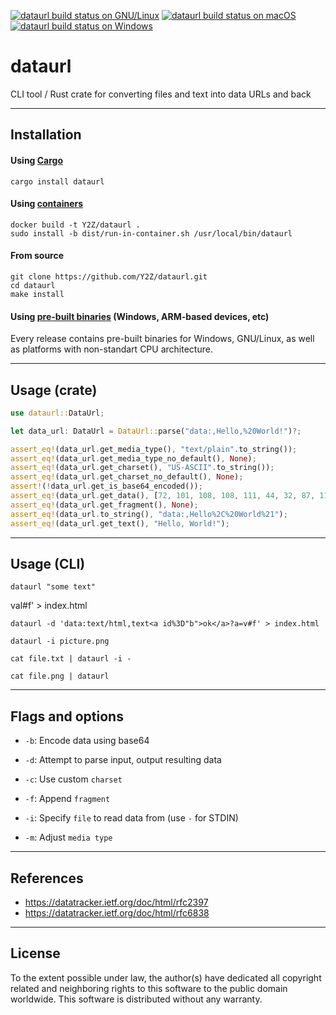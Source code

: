 [![dataurl build status on GNU/Linux](https://github.com/Y2Z/dataurl/workflows/GNU%2FLinux/badge.svg)](https://github.com/Y2Z/dataurl/actions?query=workflow%3AGNU%2FLinux)
[![dataurl build status on macOS](https://github.com/Y2Z/dataurl/workflows/macOS/badge.svg)](https://github.com/Y2Z/dataurl/actions?query=workflow%3AmacOS)
[![dataurl build status on Windows](https://github.com/Y2Z/dataurl/workflows/Windows/badge.svg)](https://github.com/Y2Z/dataurl/actions?query=workflow%3AWindows)

# dataurl

CLI tool / Rust crate for converting files and text into data URLs and back


---------------------------------------------------


## Installation

#### Using [Cargo](https://crates.io/crates/dataurl)

```console
cargo install dataurl
```

#### Using [containers](https://www.docker.com/)

```console
docker build -t Y2Z/dataurl .
sudo install -b dist/run-in-container.sh /usr/local/bin/dataurl
```

#### From source

```console
git clone https://github.com/Y2Z/dataurl.git
cd dataurl
make install
```

#### Using [pre-built binaries](https://github.com/Y2Z/dataurl/releases) (Windows, ARM-based devices, etc)

Every release contains pre-built binaries for Windows, GNU/Linux, as well as platforms with non-standart CPU architecture.


---------------------------------------------------


## Usage (crate)

```rust
use dataurl::DataUrl;

let data_url: DataUrl = DataUrl::parse("data:,Hello,%20World!")?;

assert_eq!(data_url.get_media_type(), "text/plain".to_string());
assert_eq!(data_url.get_media_type_no_default(), None);
assert_eq!(data_url.get_charset(), "US-ASCII".to_string());
assert_eq!(data_url.get_charset_no_default(), None);
assert!(!data_url.get_is_base64_encoded());
assert_eq!(data_url.get_data(), [72, 101, 108, 108, 111, 44, 32, 87, 111, 114, 108, 100, 33]);
assert_eq!(data_url.get_fragment(), None);
assert_eq!(data_url.to_string(), "data:,Hello%2C%20World%21");
assert_eq!(data_url.get_text(), "Hello, World!");
```


---------------------------------------------------


## Usage (CLI)

```console
dataurl "some text"
```
val#f' > index.html
```console
dataurl -d 'data:text/html,text<a id%3D"b">ok</a>?a=v#f' > index.html
```

```console
dataurl -i picture.png
```

```console
cat file.txt | dataurl -i -
```

```console
cat file.png | dataurl
```

---------------------------------------------------


## Flags and options

 - `-b`: Encode data using base64
 - `-d`: Attempt to parse input, output resulting data

 - `-c`: Use custom `charset`
 - `-f`: Append `fragment`
 - `-i`: Specify `file` to read data from (use `-` for STDIN)
 - `-m`: Adjust `media type`


---------------------------------------------------


## References

 - https://datatracker.ietf.org/doc/html/rfc2397
 - https://datatracker.ietf.org/doc/html/rfc6838


---------------------------------------------------


## License

To the extent possible under law, the author(s) have dedicated all copyright related and neighboring rights to this software to the public domain worldwide.
This software is distributed without any warranty.
